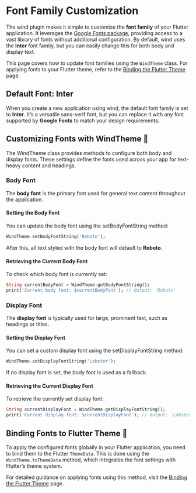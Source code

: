 # Font Family Customization

The wind plugin makes it simple to customize the **font family** of your Flutter application. It leverages the [Google Fonts package](https://pub.dev/packages/google_fonts), providing access to a vast library of fonts without additional configuration. By default, wind uses the **Inter** font family, but you can easily change this for both body and display text.

This page covers how to update font families using the `WindTheme` class. For applying fonts to your Flutter theme, refer to the [Binding the Flutter Theme](/getting-started/binding-the-flutter-theme) page.

## Default Font: Inter

When you create a new application using wind, the default font family is set to **Inter**. It’s a versatile sans-serif font, but you can replace it with any font supported by **Google Fonts** to match your design requirements.

## Customizing Fonts with WindTheme 🎨

The WindTheme class provides methods to configure both body and display fonts. These settings define the fonts used across your app for text-heavy content and headings.

### Body Font

The **body font** is the primary font used for general text content throughout the application.

#### Setting the Body Font

You can update the body font using the setBodyFontString method:

```dart
WindTheme.setBodyFontString('Roboto');
```

After this, all text styled with the body font will default to **Roboto**.

#### Retrieving the Current Body Font

To check which body font is currently set:

```dart
String currentBodyFont = WindTheme.getBodyFontString();
print('Current body font: $currentBodyFont'); // Output: 'Roboto'
```

### Display Font

The **display font** is typically used for large, prominent text, such as headings or titles.

#### Setting the Display Font

You can set a custom display font using the setDisplayFontString method:

```dart
WindTheme.setDisplayFontString('Lobster');
```

If no display font is set, the body font is used as a fallback.

#### Retrieving the Current Display Font

To retrieve the currently set display font:

```dart
String currentDisplayFont = WindTheme.getDisplayFontString();
print('Current display font: $currentDisplayFont'); // Output: 'Lobster'
```

## Binding Fonts to Flutter Theme 🎯

To apply the configured fonts globally in your Flutter application, you need to bind them to the Flutter `ThemeData`. This is done using the `WindTheme.toThemeData` method, which integrates the font settings with Flutter’s theme system.

For detailed guidance on applying fonts using this method, visit the [Binding the Flutter Theme](/getting-started/binding-the-flutter-theme) page.
